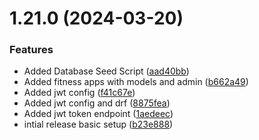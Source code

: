 # 1.21.0 (2024-03-20)


### Features

* Added Database Seed Script ([aad40bb](https://github.com/hossainchisty/django-rest-starter-kit/commit/aad40bbc68d94580b00730b19cfbc7d13e3f97e7))
* Added fitness apps with models and admin ([b662a49](https://github.com/hossainchisty/django-rest-starter-kit/commit/b662a4954be3193ffed439961ef49824c79b9e77))
* Added jwt config ([f41c67e](https://github.com/hossainchisty/django-rest-starter-kit/commit/f41c67e2dd0cc242ac79872f6630c3537b788395))
* Added jwt config and drf ([8875fea](https://github.com/hossainchisty/django-rest-starter-kit/commit/8875fea1dfccebf66b9570f3e17d320bc8bbf660))
* Added jwt token endpoint ([1aedeec](https://github.com/hossainchisty/django-rest-starter-kit/commit/1aedeecbd15edb75c72ec5b64b496ea25b4ae5a2))
* intial release basic setup ([b23e888](https://github.com/hossainchisty/django-rest-starter-kit/commit/b23e8881855b2b0b29742f4eaef7495e56026ce6))



